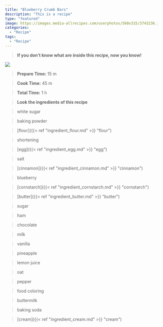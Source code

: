 ```yaml
---
title: "Blueberry Crumb Bars"
description: "This is a recipe"
type: "featured"
image: https://images.media-allrecipes.com/userphotos/560x315/3743236.jpg
categories: 
  - "Recipe"
tags: 
  - "Recipe"
---
```



>**If you don't know what are inside this recipe, now you know!**

![](../images/Recipes-Banner.jpg)
> **Prepare Time:** 15 m


> **Cook Time:** 45 m


> **Total Time:** 1 h

> **Look the ingredients of this recipe**

> white sugar

> baking powder

> [flour]({{< ref "ingredient_flour.md" >}} "flour")

> shortening

> [egg]({{< ref "ingredient_egg.md" >}} "egg")

> salt

> [cinnamon]({{< ref "ingredient_cinnamon.md" >}} "cinnamon")

> blueberry

> [cornstarch]({{< ref "ingredient_cornstarch.md" >}} "cornstarch")

> [butter]({{< ref "ingredient_butter.md" >}} "butter")

> sugar

> ham

> chocolate

> milk

> vanilla

> pineapple

> lemon juice

> oat

> pepper

> food coloring

> buttermilk

> baking soda

> [cream]({{< ref "ingredient_cream.md" >}} "cream")

